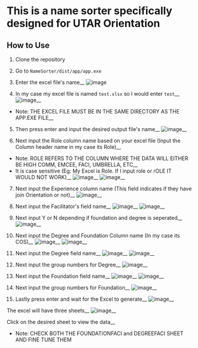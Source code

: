 # This is a name sorter specifically designed for UTAR Orientation

## How to Use
1. Clone the repository
2. Go to `NameSorter/dist/app/app.exe`
3. Enter the excel file's name__
![image](https://github.com/user-attachments/assets/fc885bbf-5892-4855-b641-5975c3c2e71b)

4. In my case my excel file is named `test.xlsx` so I would enter `test`__
![image](https://github.com/user-attachments/assets/d49bff75-716e-40de-b3e5-0e0992567d00)__
* Note: THE EXCEL FILE MUST BE IN THE SAME DIRECTORY AS THE APP.EXE FILE__

5. Then press enter and input the desired output file's name__
![image](https://github.com/user-attachments/assets/259b2f3a-535d-453f-aa6f-c25636c1d10a)__

6. Next input the Role column name based on your excel file (Input the Column header name in my case its Role)__
* Note: ROLE REFERS TO THE COLUMN WHERE THE DATA WILL EITHER BE HIGH COMM, EMCEE, FACI, UMBRELLA, ETC__
* It is case sensitive (Eg: My Excel is Role. If I input role or rOLE IT WOULD NOT WORK)__
![image](https://github.com/user-attachments/assets/38bce60d-a421-4005-8c8b-7f195b33978d)__
![image](https://github.com/user-attachments/assets/0bfccdec-7acf-4632-b623-e525f0d48974)__

7. Next input the Experience column name (This field indicates if they have join Orientation or not)__
![image](https://github.com/user-attachments/assets/a8407b13-1ba7-4913-bc8b-97adcf207152)__

8. Next input the Facilitator's field name__
![image](https://github.com/user-attachments/assets/385fadc6-97ca-4f73-ba18-30973d633043)__
![image](https://github.com/user-attachments/assets/c59705ad-2aa2-446e-8fe9-f6f507a525b0)__

9. Next input Y or N depending if foundation and degree is seperated__
![image](https://github.com/user-attachments/assets/4d3fdb16-f588-4798-88f7-2ba38de2e6d1)__

10. Next input the Degree and Foundation Column name (In my case its COS)__
![image](https://github.com/user-attachments/assets/4afc9034-785e-4642-9d29-4f09a69a2b43)__
![image](https://github.com/user-attachments/assets/3ab8ba7e-e3c6-4531-8b9e-fb60e231620f)__

11. Next input the Degree field name__
![image](https://github.com/user-attachments/assets/aa7c2510-e1fc-4d56-ae24-f28afa9172f2)__
![image](https://github.com/user-attachments/assets/8a3898ba-052c-40f3-9007-eafc37cd02b6)__

12. Next input the group numbers for Degree__
![image](https://github.com/user-attachments/assets/4f9eb10a-ebcd-42d1-92f6-e10999342174)__

13. Next input the Foundation field name__
![image](https://github.com/user-attachments/assets/857b91cc-95fa-434f-9b1a-d240ddf4342a)__
![image](https://github.com/user-attachments/assets/19dfaded-03e8-480a-84da-b9c4b20a7398)__

14. Next input the group numbers for Foundation__
![image](https://github.com/user-attachments/assets/8ea84aba-894b-424d-a73b-8ba5a4136355)__

15. Lastly press enter and wait for the Excel to generate__
![image](https://github.com/user-attachments/assets/bc0eac56-0741-43f7-91ef-fd204d789f62)__

The excel will have three sheets__
![image](https://github.com/user-attachments/assets/4d94e5be-1706-48de-a653-4297bf1df73a)__

Click on the desired sheet to view the data__
* Note: CHECK BOTH THE FOUNDATIONFACI and DEGREEFACI SHEET AND FINE TUNE THEM

